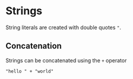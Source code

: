 # Strings

String literals are created with double quotes `"`.

## Concatenation

Strings can be concatenated using the `+` operator

```
"hello " + "world"
```
